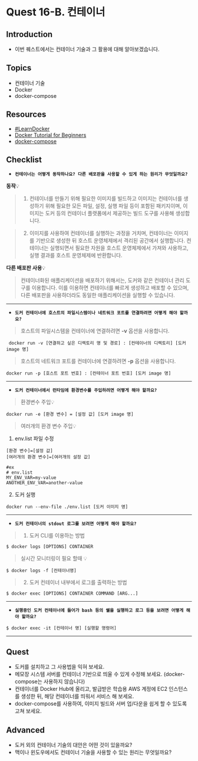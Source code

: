# Quest 16-B. 컨테이너

## Introduction

- 이번 퀘스트에서는 컨테이너 기술과 그 활용에 대해 알아보겠습니다.

## Topics

- 컨테이너 기술
- Docker
- docker-compose

## Resources

- [#LearnDocker](https://www.docker.com/101-tutorial)
- [Docker Tutorial for Beginners](https://docker-curriculum.com/)
- [docker-compose](https://docs.docker.com/compose/)

## Checklist

- **`컨테이너는 어떻게 동작하나요? 다른 배포판을 사용할 수 있게 하는 원리가 무엇일까요?`**

**동작**💡

> 1. 컨테이너를 만들기 위해 필요한 이미지를 빌드하고 이미지는 컨테이너를 생성하기 위해 필요한 모든 파일, 설정, 실행 파일 등이 포함된 패키지이며, 이미지는 도커 등의 컨테이너 플랫폼에서 제공하는 빌드 도구를 사용해 생성합니다.

> 2. 이미지를 사용하여 컨테이너를 실행하는 과정을 거치며, 컨테이너는 이미지를 기반으로 생성한 뒤 호스트 운영체제에서 격리된 공간에서 실행합니다. 컨테이너는 실행되면서 필요한 자원을 호스트 운영체제에서 가져와 사용하고, 실행 결과를 호스트 운영체제에 반환합니다.

**다른 배포판 사용**💡

> 컨테이너화된 애플리케이션을 배포하기 위해서는, 도커와 같은 컨테이너 관리 도구를 이용합니다. 이를 이용하면 컨테이너를 빠르게 생성하고 배포할 수 있으며, 다른 배포판을 사용하더라도 동일한 애플리케이션을 실행할 수 있습니다.

---

- **`도커 컨테이너에 호스트의 파일시스템이나 네트워크 포트를 연결하려면 어떻게 해야 할까요?`**

> 호스트의 파일시스템을 컨테이너에 연결하려면 **-v** 옵션을 사용합니다.

```
 docker run -v [연결하고 싶은 디렉토리 명 및 경로] : [컨테이너의 디렉토리] [도커 image 명]
```

> 호스트의 네트워크 포트를 컨테이너에 연결하려면 **-p** 옵션을 사용합니다.

```
docker run -p [호스트 포트 번호] : [컨테이너 포트 번호] [도커 image 명]
```

---

- **`도커 컨테이너에서 런타임에 환경변수를 주입하려면 어떻게 해야 할까요?`**

> 환경변수 주입💡

```
docker run -e [환경 변수] = [설정 값] [도커 image 명]

```

> 여러개의 환경 변수 주입💡

1. env.list 파일 수정

```
[환경 변수]=[설정 값]
[여러개의 환경 변수]=[여러개의 설정 값]

#ex
# env.list
MY_ENV_VAR=my-value
ANOTHER_ENV_VAR=another-value

```

2. 도커 실행

```
docker run --env-file ./env.list [도커 이미지 명]

```

---

- **`도커 컨테이너의 stdout 로그를 보려면 어떻게 해야 할까요?`**

> 1. 도커 CLI를 이용하는 방법

```
$ docker logs [OPTIONS] CONTAINER
```

> 실시간 모니터링이 필요 할때 💡

```
$ docker logs -f [컨테이너명]
```

> 2. 도커 컨테이너 내부에서 로그를 출력하는 방법

```
$ docker exec [OPTIONS] CONTAINER COMMAND [ARG...]
```

---

- **`실행중인 도커 컨테이너에 들어가 bash 등의 쉘을 실행하고 로그 등을 보려면 어떻게 해야 할까요?`**

```
$ docker exec -it [컨테이너 명] [실행할 명령어]

```

---

## Quest

- 도커를 설치하고 그 사용법을 익혀 보세요.
- 메모장 시스템 서버를 컨테이너 기반으로 띄울 수 있게 수정해 보세요. (docker-compose는 사용하지 않습니다)
- 컨테이너를 Docker Hub에 올리고, 발급받은 학습용 AWS 계정에 EC2 인스턴스를 생성한 뒤, 해당 컨테이너를 띄워서 서비스 해 보세요.
- docker-compose를 사용하여, 이미지 빌드와 서버 업/다운을 쉽게 할 수 있도록 고쳐 보세요.

## Advanced

- 도커 외의 컨테이너 기술의 대안은 어떤 것이 있을까요?
- 맥이나 윈도우에서도 컨테이너 기술을 사용할 수 있는 원리는 무엇일까요?
